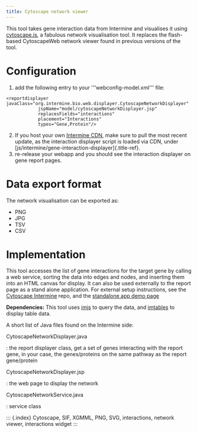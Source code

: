 ```yaml
---
title: Cytoscape network viewer
---
```


This tool takes gene interaction data from Intermine and visualises it
using [cytoscape.js](http://js.cytoscape.org/), a fabulous network
visualisation tool. It replaces the flash-based CytoscapeWeb network
viewer found in previous versions of the tool.

Configuration
=============

1.  add the following entry to your \'\'\'webconfig-model.xml\'\'\'
    file:

``` {.xml}
<reportdisplayer javaClass="org.intermine.bio.web.displayer.CytoscapeNetworkDisplayer"
            jspName="model/cytoscapeNetworkDisplayer.jsp"
            replacesFields="interactions"
            placement="Interactions"
            types="Gene,Protein"/>
```

2.  If you host your own [Intermine
    CDN](https://github.com/intermine/CDN), make sure to pull the most
    recent update, as the interaction displayer script is loaded via
    CDN, under [js/intermine/gene-interaction-displayer]{.title-ref}.
3.  re-release your webapp and you should see the interaction displayer
    on gene report pages.

Data export format
==================

The network visualisation can be exported as:

-   PNG
-   JPG
-   TSV
-   CSV

Implementation
==============

This tool accesses the list of gene interactions for the target gene by
calling a web service, sorting the data into edges and nodes, and
inserting them into an HTML canvas for display. It can also be used
externally to the report page as a stand alone application. For external
setup instructions, see the [Cytoscape
Intermine](https://github.com/yochannah/cytoscape-intermine) repo, and
the [standalone app demo
page](http://yochannah.github.io/cytoscape-intermine/)

**Dependencies:** This tool uses
[imjs](https://github.com/intermine/imjs) to query the data, and
[imtables](https://github.com/intermine/im-tables) to display table
data.

A short list of Java files found on the Intermine side:

CytoscapeNetworkDisplayer.java

:   the report displayer class, get a set of genes interacting with the
    report gene, in your case, the genes/proteins on the same pathway as
    the report gene/protein

CytoscapeNetworkDisplayer.jsp

:   the web page to display the network

CytoscapeNetworkService.java

:   service class

::: {.index}
Cytoscape, SIF, XGMML, PNG, SVG, interactions, network viewer,
interactions widget
:::
